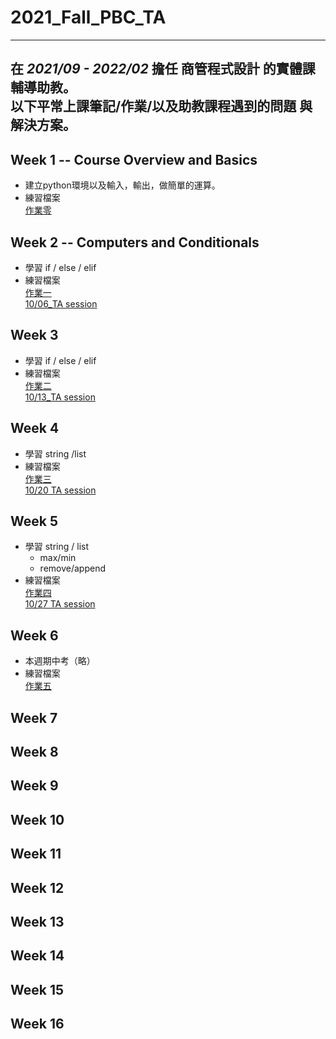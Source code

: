 # 2021_Fall_PBC_TA
---
在 *2021/09 - 2022/02* 擔任 商管程式設計 的實體課輔導助教。  
以下平常上課筆記/作業/以及助教課程遇到的問題 與解決方案。
---

## Week 1 -- Course Overview and Basics
* 建立python環境以及輸入，輸出，做簡單的運算。  
* 練習檔案     
  [作業零](https://github.com/stephanie0324/2021_Fall_PBC_TA/blob/main/Week_1/PBC_HW1.ipynb)  

## Week 2 -- Computers and Conditionals
* 學習 if / else / elif  
* 練習檔案  
  [作業一](https://github.com/stephanie0324/2021_Fall_PBC_TA/blob/main/Week2/PBC_hw2.ipynb)    
  [10/06_TA session](https://github.com/stephanie0324/2021_Fall_PBC_TA/blob/main/Week2/TA_Class/1006TA_Session.ipynb)

## Week 3
* 學習 if / else / elif  
* 練習檔案  
  [作業二](https://github.com/stephanie0324/2021_Fall_PBC_TA/blob/main/Week_3/PBC_hw2.ipynb)    
  [10/13_TA session](https://github.com/stephanie0324/2021_Fall_PBC_TA/blob/main/Week_3/TA_Class/PBC_ta_session3.ipynb)
## Week 4
* 學習 string /list
* 練習檔案  
  [作業三](https://github.com/stephanie0324/2021_Fall_PBC_TA/blob/main/Week_4/PBC_hw3.ipynb)  
  [10/20 TA session](https://github.com/stephanie0324/2021_Fall_PBC_TA/blob/main/Week_4/TA_Class/Week4_TA_Session.ipynb)
## Week 5
* 學習 string / list
  * max/min
  * remove/append   
* 練習檔案  
  [作業四](https://github.com/stephanie0324/2021_Fall_PBC_TA/blob/main/Week_5/PBC_hw4.ipynb)  
  [10/27 TA session](https://github.com/stephanie0324/2021_Fall_PBC_TA/blob/main/Week_5/TA_Class/PBC_TA_5.ipynb)
## Week 6
* 本週期中考（略）
* 練習檔案  
  [作業五](https://github.com/stephanie0324/2021_Fall_PBC_TA/blob/main/Week_6/PBC_HW5.ipynb)
## Week 7
## Week 8
## Week 9
## Week 10
## Week 11
## Week 12
## Week 13
## Week 14
## Week 15
## Week 16
